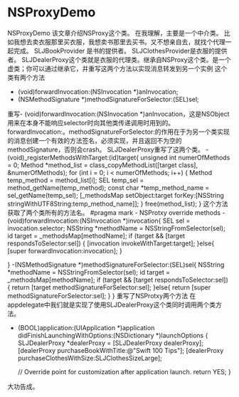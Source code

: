 # NSProxyDemo
NSProxyDemo
该文章介绍NSProxy这个类。
在我理解，主要是一个中介类。
比如我想去卖衣服那里买衣服，我想卖书那里去买书。又不想亲自去，就找个代理一起完成。
SLJBookProvider 是书的提供者。
SLJClothesProvider是衣服的提供者。
SLJDealerProxy这个类就是衣服的代理类。继承自NSProxy这个类。是一个虚类；你可以通过继承它，并重写这两个方法以实现消息转发到另一个实例
这个类有两个方法
- (void)forwardInvocation:(NSInvocation *)anInvocation;
- (NSMethodSignature *)methodSignatureForSelector:(SEL)sel;

重写- (void)forwardInvocation:(NSInvocation *)anInvocation，这是NSObject用来在本身不能响应selector时向其他类传递调用时用到的。forwardInvocation:。methodSignatureForSelector:的作用在于为另一个类实现的消息创建一个有效的方法签名，必须实现，并且返回不为空的methodSignature，否则会crash。
SLJDealerProxy重写了这两个类。
-(void)_registerMethodsWithTarget:(id)target{
    unsigned int numerOfMethods = 0;
    Method *method_list = class_copyMethodList([target class], &numerOfMethods);
    for (int i = 0; i < numerOfMethods; i++) {
        Method temp_method = method_list[i];
        SEL temp_sel = method_getName(temp_method);
        const char *temp_method_name = sel_getName(temp_sel);
        [_methodsMap setObject:target forKey:[NSString stringWithUTF8String:temp_method_name]];
    }
    free(method_list);
}
这个方法获取了两个类所有的方法名。
#pragma mark - NSProtxy override methods
-(void)forwardInvocation:(NSInvocation *)invocation{
    SEL sel = invocation.selector;
    NSString *methodName = NSStringFromSelector(sel);
    id target  = _methodsMap[methodName];
    if (target && [target respondsToSelector:sel]) {
        [invocation invokeWithTarget:target];
    }else{
        [super forwardInvocation:invocation];
    }
    
}
-(NSMethodSignature *)methodSignatureForSelector:(SEL)sel{
    NSString *methodName = NSStringFromSelector(sel);
    id target = _methodsMap[methodName];
    if (target && [target respondsToSelector:sel]) {
        return [target methodSignatureForSelector:sel];
    }else{
        return [super methodSignatureForSelector:sel];
    }
}
重写了NSProtxy两个方法
在appdelegate中我们就是实现了使用SLJDealerProxy这个类同时调用两个类方法。
- (BOOL)application:(UIApplication *)application didFinishLaunchingWithOptions:(NSDictionary *)launchOptions {
    SLJDealerProxy *dealerProxy = [SLJDealerProxy dealerProxy];
    [dealerProxy purchaseBookWithTitle:@"Swift 100 Tips"];
    [dealerProxy purchaseClothesWithSize:SLJClothesSizeLarge];

    // Override point for customization after application launch.
    return YES;
}

大功告成。
